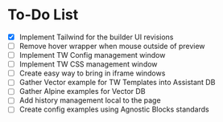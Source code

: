 # To-Do List

- [x] Implement Tailwind for the builder UI revisions
- [ ] Remove hover wrapper when mouse outside of preview
- [ ] Implement TW Config management window
- [ ] Implement TW CSS management window
- [ ] Create easy way to bring in iframe windows
- [ ] Gather Vector example for TW Templates into Assistant DB
- [ ] Gather Alpine examples for Vector DB
- [ ] Add history management local to the page
- [ ] Create config examples using Agnostic Blocks standards
